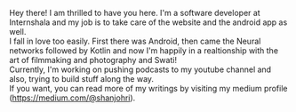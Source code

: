 Hey there! I am thrilled to have you here. I'm a software developer at Internshala and my job is to take care of the website and the android app as well.<br> I fall in love too easily. First there was Android, then came the Neural networks followed by Kotlin and now I'm happily in a realtionship with the art of filmmaking and photography and Swati!
<br>
Currently, I'm working on pushing podcasts to my youtube channel and also, trying to build stuff along the way. 
<br>
If you want, you can read more of my writings by visiting my medium profile (https://medium.com/@shanjohri).


